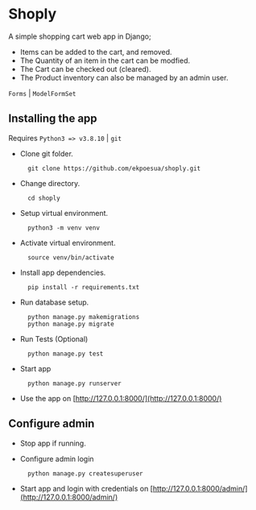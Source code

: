 # Shoply

A simple shopping cart web app in Django;
* Items can be added to the cart, and removed.
* The Quantity of an item in the cart can be modfied.
* The Cart can be checked out (cleared).
* The Product inventory can also be managed by an admin user.

`Forms` | `ModelFormSet`

## Installing the app

Requires `Python3 => v3.8.10` | `git`

* Clone git folder. 
        
        git clone https://github.com/ekpoesua/shoply.git

* Change directory. 

        cd shoply

* Setup virtual environment. 

        python3 -m venv venv

* Activate virtual environment.

        source venv/bin/activate

* Install app dependencies. 
        
        pip install -r requirements.txt

* Run database setup. 
    
        python manage.py makemigrations
        python manage.py migrate

* Run Tests (Optional)

        python manage.py test

* Start app

        python manage.py runserver

* Use the app on [http://127.0.0.1:8000/](http://127.0.0.1:8000/)


## Configure admin

* Stop app if running.

* Configure admin login

        python manage.py createsuperuser

* Start app and login with credentials on [http://127.0.0.1:8000/admin/](http://127.0.0.1:8000/admin/)
